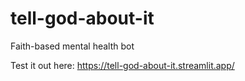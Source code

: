 # tell-god-about-it
Faith-based mental health bot

Test it out here: https://tell-god-about-it.streamlit.app/
